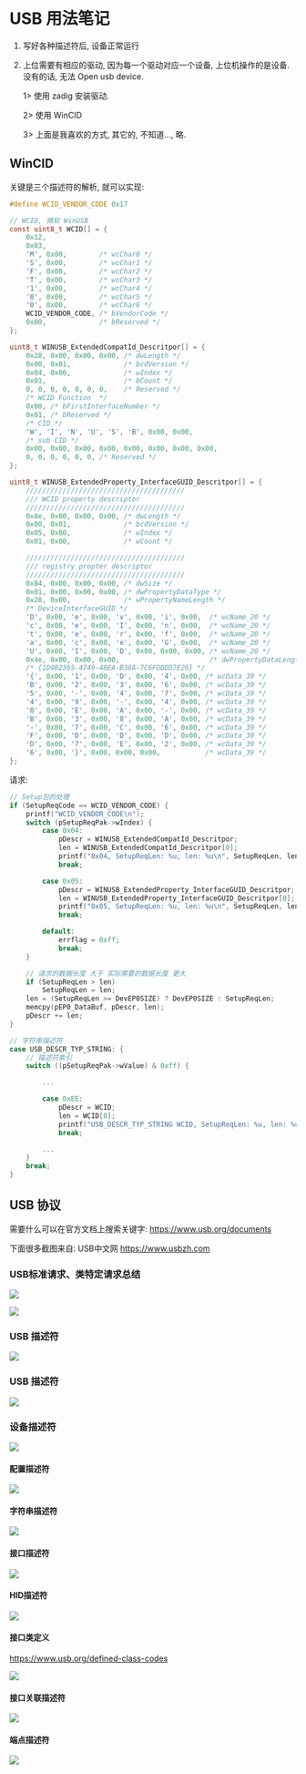 # USB 用法笔记

1. 写好各种描述符后, 设备正常运行

2. 上位需要有相应的驱动, 因为每一个驱动对应一个设备, 上位机操作的是设备. 没有的话, 无法 Open usb device.

    1> 使用 zadig 安装驱动.

    2> 使用 WinCID

    3> 上面是我喜欢的方式, 其它的, 不知道..., 略.


## WinCID

关键是三个描述符的解析, 就可以实现:

``` c
#define WCID_VENDOR_CODE 0x17

// WCID, 微软 WinUSB
const uint8_t WCID[] = {
    0x12,
    0x03,
    'M', 0x00,        /* wcChar0 */
    'S', 0x00,        /* wcChar1 */
    'F', 0x00,        /* wcChar2 */
    'T', 0x00,        /* wcChar3 */
    '1', 0x00,        /* wcChar4 */
    '0', 0x00,        /* wcChar5 */
    '0', 0x00,        /* wcChar6 */
    WCID_VENDOR_CODE, /* bVendorCode */
    0x00,             /* bReserved */
};

uint8_t WINUSB_ExtendedCompatId_Descritpor[] = {
    0x28, 0x00, 0x00, 0x00, /* dwLength */
    0x00, 0x01,             /* bcdVersion */
    0x04, 0x00,             /* wIndex */
    0x01,                   /* bCount */
    0, 0, 0, 0, 0, 0, 0,    /* Reserved */
    /* WCID Function  */
    0x00, /* bFirstInterfaceNumber */
    0x01, /* bReserved */
    /* CID */
    'W', 'I', 'N', 'U', 'S', 'B', 0x00, 0x00,
    /* sub CID */
    0x00, 0x00, 0x00, 0x00, 0x00, 0x00, 0x00, 0x00,
    0, 0, 0, 0, 0, 0, /* Reserved */
};

uint8_t WINUSB_ExtendedProperty_InterfaceGUID_Descritpor[] = {
    ///////////////////////////////////////
    /// WCID property descriptor
    ///////////////////////////////////////
    0x8e, 0x00, 0x00, 0x00, /* dwLength */
    0x00, 0x01,             /* bcdVersion */
    0x05, 0x00,             /* wIndex */
    0x01, 0x00,             /* wCount */

    ///////////////////////////////////////
    /// registry propter descriptor
    ///////////////////////////////////////
    0x84, 0x00, 0x00, 0x00, /* dwSize */
    0x01, 0x00, 0x00, 0x00, /* dwPropertyDataType */
    0x28, 0x00,             /* wPropertyNameLength */
    /* DeviceInterfaceGUID */
    'D', 0x00, 'e', 0x00, 'v', 0x00, 'i', 0x00,  /* wcName_20 */
    'c', 0x00, 'e', 0x00, 'I', 0x00, 'n', 0x00,  /* wcName_20 */
    't', 0x00, 'e', 0x00, 'r', 0x00, 'f', 0x00,  /* wcName_20 */
    'a', 0x00, 'c', 0x00, 'e', 0x00, 'G', 0x00,  /* wcName_20 */
    'U', 0x00, 'I', 0x00, 'D', 0x00, 0x00, 0x00, /* wcName_20 */
    0x4e, 0x00, 0x00, 0x00,                      /* dwPropertyDataLength */
    /* {1D4B2365-4749-48EA-B38A-7C6FDDDD7E26} */
    '{', 0x00, '1', 0x00, 'D', 0x00, '4', 0x00, /* wcData_39 */
    'B', 0x00, '2', 0x00, '3', 0x00, '6', 0x00, /* wcData_39 */
    '5', 0x00, '-', 0x00, '4', 0x00, '7', 0x00, /* wcData_39 */
    '4', 0x00, '9', 0x00, '-', 0x00, '4', 0x00, /* wcData_39 */
    '8', 0x00, 'E', 0x00, 'A', 0x00, '-', 0x00, /* wcData_39 */
    'B', 0x00, '3', 0x00, '8', 0x00, 'A', 0x00, /* wcData_39 */
    '-', 0x00, '7', 0x00, 'C', 0x00, '6', 0x00, /* wcData_39 */
    'F', 0x00, 'D', 0x00, 'D', 0x00, 'D', 0x00, /* wcData_39 */
    'D', 0x00, '7', 0x00, 'E', 0x00, '2', 0x00, /* wcData_39 */
    '6', 0x00, '}', 0x00, 0x00, 0x00,           /* wcData_39 */
};
```

请求:

``` c
// Setup包的处理
if (SetupReqCode == WCID_VENDOR_CODE) {
    printf("WCID_VENDOR_CODE\n");
    switch (pSetupReqPak->wIndex) {
        case 0x04:
            pDescr = WINUSB_ExtendedCompatId_Descritpor;
            len = WINUSB_ExtendedCompatId_Descritpor[0];
            printf("0x04, SetupReqLen: %u, len: %u\n", SetupReqLen, len);
            break;

        case 0x05:
            pDescr = WINUSB_ExtendedProperty_InterfaceGUID_Descritpor;
            len = WINUSB_ExtendedProperty_InterfaceGUID_Descritpor[0];
            printf("0x05, SetupReqLen: %u, len: %u\n", SetupReqLen, len);
            break;

        default:
            errflag = 0xff;
            break;
    }

    // 请求的数据长度 大于 实际需要的数据长度 更大
    if (SetupReqLen > len)
        SetupReqLen = len;
    len = (SetupReqLen >= DevEP0SIZE) ? DevEP0SIZE : SetupReqLen;
    memcpy(pEP0_DataBuf, pDescr, len);
    pDescr += len;
}

// 字符串描述符
case USB_DESCR_TYP_STRING: {
    // 描述符索引
    switch ((pSetupReqPak->wValue) & 0xff) {

        ...

        case 0xEE:
            pDescr = WCID;
            len = WCID[0];
            printf("USB_DESCR_TYP_STRING WCID, SetupReqLen: %u, len: %u\n", SetupReqLen, len);
            break;

        ...
    }
    break;
}
```

## USB 协议

需要什么可以在官方文档上搜索关键字: https://www.usb.org/documents

下面很多截图来自: USB中文网 https://www.usbzh.com

### USB标准请求、类特定请求总结

![](images/usb/20220824215804.png)

![](images/usb/20220824215843.png)

### USB 描述符

![](images/USB-描述符.jpg)

### USB 描述符

![](images/usb/20220821141837.png)

### 设备描述符

![](images/usb/20220821164430.png)

#### 配置描述符

![](images/usb/20220821164312.png)

#### 字符串描述符

![](images/usb/20220821164511.png)

#### 接口描述符

![](images/usb/20220821164348.png)

#### HID描述符

![](images/usb/20220825003914.png)

#### 接口类定义

https://www.usb.org/defined-class-codes

![](images/usb/20220821195947.png)

#### 接口关联描述符

![](images/usb/20220821164611.png)

#### 端点描述符

![](images/usb/20220821164652.png)
